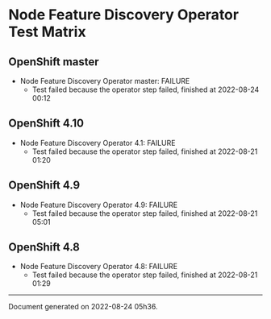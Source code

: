 
Node Feature Discovery Operator Test Matrix
===========================================

OpenShift master
----------------



* Node Feature Discovery Operator master: FAILURE
  - Test failed because the operator step failed, finished at 2022-08-24 00:12






OpenShift 4.10
--------------



* Node Feature Discovery Operator 4.1: FAILURE
  - Test failed because the operator step failed, finished at 2022-08-21 01:20






OpenShift 4.9
-------------



* Node Feature Discovery Operator 4.9: FAILURE
  - Test failed because the operator step failed, finished at 2022-08-21 05:01






OpenShift 4.8
-------------



* Node Feature Discovery Operator 4.8: FAILURE
  - Test failed because the operator step failed, finished at 2022-08-21 01:29






---
Document generated on 2022-08-24 05h36.
